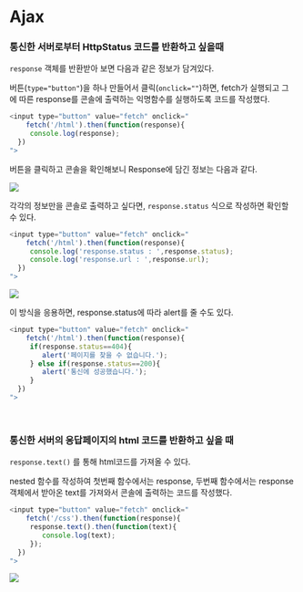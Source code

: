 # Ajax

### <a name="status"></a>통신한 서버로부터 HttpStatus 코드를 반환하고 싶을때

`response` 객체를 반환받아 보면 다음과 같은 정보가 담겨있다.

버튼(`type="button"`)을 하나 만들어서 클릭(`onclick=""`)하면, fetch가 실행되고 그에 따른 response를 콘솔에 출력하는 익명함수를 실행하도록 코드를 작성했다. 

~~~javascript
<input type="button" value="fetch" onclick="
	fetch('/html').then(function(response){
     console.log(response);
  })
">
~~~

버튼을 클릭하고 콘솔을 확인해보니 Response에 담긴 정보는 다음과 같다.

![](https://lh3.googleusercontent.com/pw/ACtC-3c_lwBE1tPi6bpAnrSTK6u1SDX5lrqs8-BE29URMWKKXQxyDJkA6-oDw2ngyISVPqkInvB01cPoF-J4xadpvmKKwe45b2cfMZEVP7FZAh6MglkVKK-NWpFGWcBTB8hhNXw6XYpGRnCg7VAKfSv1yy6q5g=w1442-h348-no?authuser=0)

 각각의 정보만을 콘솔로 출력하고 싶다면, `response.status` 식으로 작성하면 확인할 수 있다.

~~~javascript
<input type="button" value="fetch" onclick="
	fetch('/html').then(function(response){
     console.log('response.status : ',response.status);
     console.log('response.url : ',response.url);
  })
">
~~~

![](https://lh3.googleusercontent.com/pw/ACtC-3cb_Fb_Wqe51xBMygb-AEQMlzTlwGOBXg5rRt7lcyOeyQHmd6mXSogWIXwIUiXtHdlR1dPvV9iBz17VF3wDfswbEmXI_H7vKxUHosAIXNqf0BV8aUcunZp2Qb8HRzDZWjb83j2-PhurXuuSj_ghL0wTng=w902-h172-no?authuser=0)

이 방식을 응용하면, response.status에 따라 alert를 줄 수도 있다.

~~~javascript
<input type="button" value="fetch" onclick="
	fetch('/html').then(function(response){
     if(response.status==404){
        alert('페이지를 찾을 수 없습니다.');
     } else if(response.status==200){
        alert('통신에 성공했습니다.');
     }
  })
">
~~~

<br>

### <a name="text"></a>통신한 서버의 응답페이지의 html 코드를 반환하고 싶을 때

`response.text()` 를 통해 html코드를 가져올 수 있다.

nested 함수를 작성하여 첫번째 함수에서는 response, 두번째 함수에서는 response 객체에서 받아온 text를 가져와서 콘솔에 출력하는 코드를 작성했다.

~~~javascript
<input type="button" value="fetch" onclick="
	fetch('/css').then(function(response){
     response.text().then(function(text){
        console.log(text);
     });
  })
">
~~~

![](https://lh3.googleusercontent.com/pw/ACtC-3eKvAHQXTeRl1q1tYuHYfR1I8uM5E1EB8oqO9anPhJH59sYLuh3H5Sqdqr_R8VPE7lLyJr_hezHMQiAZyFWYnf_bBbjpV7fLDRakDAWaer1bCmaZk5tacQswOIDNyUAqRUijUTVcrhh5ObtENAqSCZR4Q=w1442-h467-no?authuser=0)

<br>
